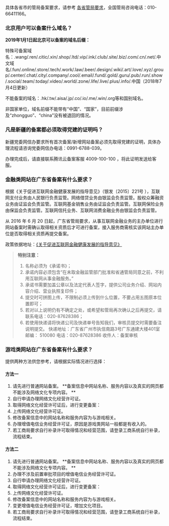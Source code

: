 具体各省市的管局备案要求，请参考 [各省管局要求](https://cloud.tencent.com/document/product/243/3474)，全国管局咨询电话：010-66411166。

### 北京用户可以备案什么域名？
**2019年1月1日起北京可以备案的域名后缀：**

特殊可备案域名：.wang/.ren/.citic/.xin/.shop/.ltd/.vip/.ink/.club/.site/.biz/.com/.cn/.net/.中文域名/.fun/.online/.store/.tech/.work/.law/.beer/.design/.wiki/.art/.love/.xyz/.group/.center/.chat/.city/.company/.cool/.email/.fund/.gold/.guru/.pub/.run/.show/.social/.team/.today/.video/.world/.zone/.life/.live/.plus/.info/.中国（2018年7月4日更新）

不能备案的域名：.hk/.tw/.aisa/.jp/.co/.io/.me/.win/.org等和国别域名。

非国家单位，域名前缀不能带有“中国”、“国家”，目前前缀涉及“zhongguo”、“china”没有被退回的情况。

### 凡是新疆的备案都必须取得党建的证明吗？
新疆党委网信办要求所有首次备案/新增网站备案必须先取得党建的证明，具体办理流程请咨询党委网信办电话：0991-6788-039。

办理完成后，请直接联系腾讯云备案客服 4009-100-100 ，将此证明发送给客服。 

### 金融类网站在广东省备案有什么要求？
根据《关于促进互联网金融健康发展的指导意见》（银发〔2015〕221号 ），互联网支付业务由人民银行负责监管。网络借贷业务由银监会负责监管。股权众筹融资业务由证监会负责监管。互联网基金销售业务由证监会负责监管。互联网保险业务由保监会负责监管。互联网信托业务、互联网消费金融业务由银监会负责监管。

从 2016 年 6 月 20 日起，广东省管局要求，从事互联网金融业务的主办单位进行网站备案时需确认取得相关资质后才可进行备案，接入服务商需核实该网站主办单位是否取得相关资质再提交备案。

政策依据地址：[《关于促进互联网金融健康发展的指导意见》](http://www.gov.cn/xinwen/2015-07/18/content_2899360.htm) 

> **特别注意：** 
> 1. 名称必须为《承诺书》； 
> 2. 承诺内容必须包含“在未取金融监管部门批准和省通管局同意之前，不利用互联网从事金融服务。” 
> 3. 承诺书需要加盖公章以及法定代表人签字，提供公司业务介绍、网站内容介绍、营业执照复印件；
> 4. 提交时可拼图上传，不限制必须上传到什么位置，不要占用五图原本位置即可； 
> 5. 若对以上说明仍有不确定之处，或希望和管局再次确认之后再提交，请联系电话：020-87628386；
> 6. 若使用快递请将快递公司及快递单号告知我们，审核员提交时需要备注说明提交。
快递地址：广东省广州市执信南路3号广东通建大楼401室 邮编： 510080  电话：020-87628386 收件人：备案审核

### 游戏类网站在广东省备案有什么要求？
提供两种方法供您参考，请根据实际情况进行选择：
#### 方法一
1. 请先进行普通网站备案。
**备案信息中网站名称、服务内容以及真实的网页都不能涉及网络文化专项内容。 **
2. 自行申请办理网络文化经营许可证。 
3. 取得网络文化经营许可证后，进行变更备案： 
 1. 上传网络文化经营许可证。 
 2. 修改备案信息中的网站名称和服务内容为与游戏相关。 
4. 办理增值电信业务经营许可证，原因是游戏类网站一般都是有收入的。
5. 若工商局要求自行补录许可取得情况和经营范围，请登录工商系统自行补录，流程结束。

#### 方法二
1. 请先进行普通网站备案。
**备案信息中网站名称、服务内容以及真实的网页都不能涉及网络文化专项内容。 **
2. 办理不涉及前置审批项目的增值电信业务经营许可证。 
3. 自行申请办理网络文化经营许可证。 
4. 取得网络文化经营许可证后，进行变更备案： 
 1. 上传网络文化经营许可证。 
 2. 修改备案信息中的网站名称和服务内容为与游戏相关。 
5. 变更增值电信业务经营许可证，增加文化项目。 
6. 若工商局要求自行补录许可取得情况和经营范围，请登录工商系统自行补录，流程结束。
